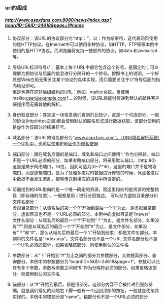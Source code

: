 ### url的组成
##### http://www.aspxfans.com:8080/news/index.asp?boardID=5&ID=24618&page=1#name
1. 协议部分：该URL的协议部分为“http：”，以：作为结束符，这代表网页使用的是HTTP协议。在Internet中可以使用多种协议，如HTTP，FTP等等本例中使用的是HTTP协议。而浏览器将支持一些额外的协议，如data:和javascript:等。

2. 层级URL标识符号//： 基本上每个URL中都会包含这个符号，是固定的；可以理解为把协议与后面的信息进行分隔开的一个符号。按照书上的说明，一个好处是Web应用无需关注某个协议的具体实现，而只需要关注于’//’符号后面的指向地址即可。  
但是也存在这非层级结构的URL：例如，mailto:协议。当使用mailto:user@example.com?....的时候，该URL将能够传递到默认的邮件客户端程序而无需其他的解析。
3. 身份验证部分：其实这一块信息我们看到的比较少，这是一个可选部分，一般的协议(http\https之类)都会使用默认的匿名形式进行数据获取，该部分使用的是@作为该部分的结束符号。

4. 域名部分：该URL的域名部分为“www.aspxfans.com”。（DNS域名解析系统）一个URL中，也可以使用IP地址作为域名使用

5. 端口部分：跟在域名后面的是端口，域名和端口之间使用“:”作为分隔符。端口不是一个URL必须的部分，如果省略端口部分，将采用默认端口。（http:80）
这里是属于网络端口，16位， 因此可选为[0~2^16)，这里的端口并不是物理端口，而是逻辑端口，是为了处理多进程时数据进行传输的时候，保证各进程中数据不会发生紊乱，能够传送到相应的进程中所设定的。

6.  前面提到的URL指向的是一个唯一确定的资源，而这里指向的是资源的完整路径（即存储的位置），一般都是用 / 进行分层描述。
可以分为虚拟目录部分和文件名部分：  
虚拟目录部分：从域名后的第一个“/”开始到最后一个“/”为止，是虚拟目录部分。虚拟目录也不是一个URL必须的部分。本例中的虚拟目录是“/news/”  
文件名部分：从域名后的最后一个“/”开始到“？”为止，是文件名部分，如果没有“?”,则是从域名后的最后一个“/”开始到“#”为止，是文件部分，如果没有“？”和“#”，那么从域名后的最后一个“/”开始到结束，都是文件名部分。本例中的文件名是“index.asp”。文件名部分也不是一个URL
文件名部分也不是一个URL必须的部分，如果省略该部分，则使用默认的文件名

7. 参数部分：从“？”开始到“#”为止之间的部分为参数部分，又称搜索部分、查询部分。本例中的参数部分为“boardID=5&ID=24618&page=1”。参数可以允许有多个参数，参数与参数之间用“&”作为分隔符必须的部分，如果省略该部分，则使用默认的文件名

8. 锚部分：从“#”开始到最后，都是锚部分。这部分内容不会被传递到服务器端。就是我们常见的网站右下脚一般有一个回到顶部的按钮，一般就是使用其实现的。本例中的锚部分是“name”。锚部分也不是一个URL必须的部分
